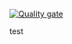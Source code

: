 [![Quality gate](https://sonarcloud.io/api/project_badges/quality_gate?project=tiakavousi_MagicMusic)](https://sonarcloud.io/summary/new_code?id=tiakavousi_MagicMusic)



test